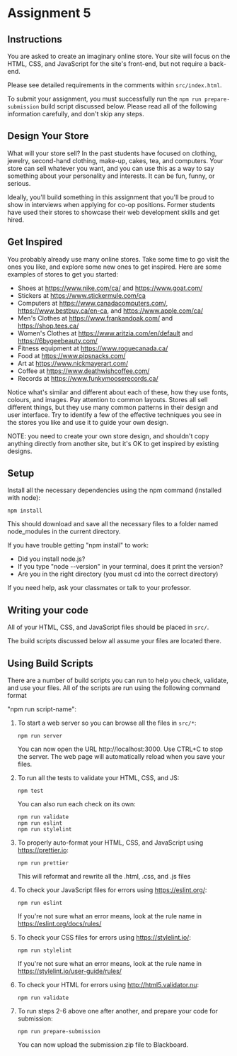 # Assignment 5

## Instructions

You are asked to create an imaginary online store. Your site will focus on the
HTML, CSS, and JavaScript for the site's front-end, but not require a back-end.

Please see detailed requirements in the comments within `src/index.html`.

To submit your assignment, you must successfully run the `npm run prepare-submission`
build script discussed below. Please read all of the following information
carefully, and don't skip any steps.

## Design Your Store

What will your store sell? In the past students have focused on clothing, jewelry,
second-hand clothing, make-up, cakes, tea, and computers. Your store can sell
whatever you want, and you can use this as a way to say something about your
personality and interests. It can be fun, funny, or serious.

Ideally, you'll build something in this assignment that you'll be proud to show
in interviews when applying for co-op positions. Former students have used their
stores to showcase their web development skills and get hired.

## Get Inspired

You probably already use many online stores. Take some time to go visit the ones you
like, and explore some new ones to get inspired. Here are some examples of
stores to get you started:

- Shoes at https://www.nike.com/ca/ and https://www.goat.com/
- Stickers at https://www.stickermule.com/ca
- Computers at https://www.canadacomputers.com/, https://www.bestbuy.ca/en-ca,
  and https://www.apple.com/ca/
- Men's Clothes at https://www.frankandoak.com/ and https://shop.tees.ca/
- Women's Clothes at https://www.aritzia.com/en/default and https://6bygeebeauty.com/
- Fitness equipment at https://www.roguecanada.ca/
- Food at https://www.pipsnacks.com/
- Art at https://www.nickmayerart.com/
- Coffee at https://www.deathwishcoffee.com/
- Records at https://www.funkymooserecords.ca/

Notice what's similar and different about each of these, how they use fonts,
colours, and images. Pay attention to common layouts. Stores all sell different
things, but they use many common patterns in their design and user interface.
Try to identify a few of the effective techniques you see in the stores you like
and use it to guide your own design.

NOTE: you need to create your own store design, and shouldn't copy anything directly
from another site, but it's OK to get inspired by existing designs.

## Setup

Install all the necessary dependencies using the npm command (installed with node):

```
npm install
```

This should download and save all the necessary files to a folder named
node_modules in the current directory.

If you have trouble getting "npm install" to work:

- Did you install node.js?
- If you type "node --version" in your terminal, does it print the version?
- Are you in the right directory (you must cd into the correct directory)

If you need help, ask your classmates or talk to your professor.

## Writing your code

All of your HTML, CSS, and JavaScript files should be placed in `src/`.

The build scripts discussed below all assume your files are located there.

## Using Build Scripts

There are a number of build scripts you can run to help you check, validate, and
use your files. All of the scripts are run using the following command format

"npm run script-name":

1. To start a web server so you can browse all the files in `src/*`:

   ```
   npm run server
   ```

   You can now open the URL http://localhost:3000. Use CTRL+C to stop the server.
   The web page will automatically reload when you save your files.

2. To run all the tests to validate your HTML, CSS, and JS:

   ```
   npm test
   ```

   You can also run each check on its own:

   ```
   npm run validate
   npm run eslint
   npm run stylelint
   ```

3. To properly auto-format your HTML, CSS, and JavaScript using https://prettier.io:

   ```
   npm run prettier
   ```

   This will reformat and rewrite all the .html, .css, and .js files

4. To check your JavaScript files for errors using https://eslint.org/:

   ```
   npm run eslint
   ```

   If you're not sure what an error means, look at the rule name in
   https://eslint.org/docs/rules/

5. To check your CSS files for errors using https://stylelint.io/:

   ```
   npm run stylelint
   ```

   If you're not sure what an error means, look at the rule name in
   https://stylelint.io/user-guide/rules/

6. To check your HTML for errors using http://html5.validator.nu:

   ```
   npm run validate
   ```

7. To run steps 2-6 above one after another, and prepare your code for submission:

   ```
   npm run prepare-submission
   ```

   You can now upload the submission.zip file to Blackboard.

